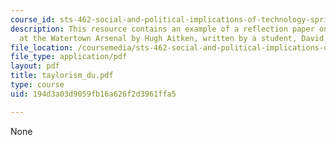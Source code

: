 ```yaml
---
course_id: sts-462-social-and-political-implications-of-technology-spring-2006
description: This resource contains an example of a reflection paper on Taylorism
  at the Watertown Arsenal by Hugh Aitken, written by a student, David Unger.
file_location: /coursemedia/sts-462-social-and-political-implications-of-technology-spring-2006/194d3a03d9059fb16a626f2d3961ffa5_taylorism_du.pdf
file_type: application/pdf
layout: pdf
title: taylorism_du.pdf
type: course
uid: 194d3a03d9059fb16a626f2d3961ffa5

---
```

None